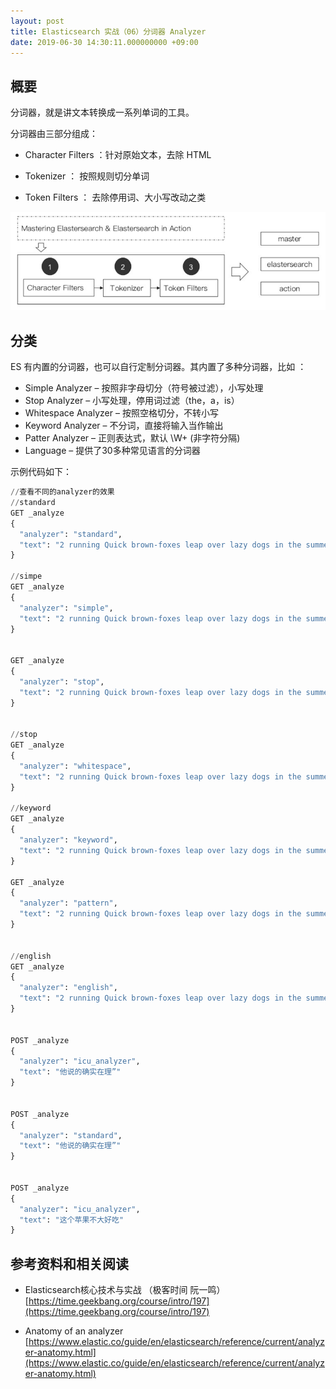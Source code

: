 ```yaml
---
layout: post
title: Elasticsearch 实战（06）分词器 Analyzer
date: 2019-06-30 14:30:11.000000000 +09:00
---
```


## 概要

分词器，就是讲文本转换成一系列单词的工具。

分词器由三部分组成：

* Character Filters ：针对原始文本，去除 HTML

* Tokenizer ： 按照规则切分单词

* Token Filters ： 去除停用词、大小写改动之类

![](https://github.com/CaoTouChan/ctc_imgs/raw/master/006tNc79ly1g4j6mqzjqzj30l706mdfv.jpg)


## 分类

ES 有内置的分词器，也可以自行定制分词器。其内置了多种分词器，比如 ：

* Simple Analyzer – 按照非字母切分（符号被过滤），小写处理
* Stop Analyzer – 小写处理，停用词过滤（the，a，is）
* Whitespace Analyzer – 按照空格切分，不转小写
* Keyword Analyzer – 不分词，直接将输入当作输出
* Patter Analyzer – 正则表达式，默认 \W+ (非字符分隔)
* Language – 提供了30多种常见语言的分词器

示例代码如下：

```python
//查看不同的analyzer的效果
//standard
GET _analyze
{
  "analyzer": "standard",
  "text": "2 running Quick brown-foxes leap over lazy dogs in the summer evening."
}

//simpe
GET _analyze
{
  "analyzer": "simple",
  "text": "2 running Quick brown-foxes leap over lazy dogs in the summer evening."
}


GET _analyze
{
  "analyzer": "stop",
  "text": "2 running Quick brown-foxes leap over lazy dogs in the summer evening."
}


//stop
GET _analyze
{
  "analyzer": "whitespace",
  "text": "2 running Quick brown-foxes leap over lazy dogs in the summer evening."
}

//keyword
GET _analyze
{
  "analyzer": "keyword",
  "text": "2 running Quick brown-foxes leap over lazy dogs in the summer evening."
}

GET _analyze
{
  "analyzer": "pattern",
  "text": "2 running Quick brown-foxes leap over lazy dogs in the summer evening."
}


//english
GET _analyze
{
  "analyzer": "english",
  "text": "2 running Quick brown-foxes leap over lazy dogs in the summer evening."
}


POST _analyze
{
  "analyzer": "icu_analyzer",
  "text": "他说的确实在理”"
}


POST _analyze
{
  "analyzer": "standard",
  "text": "他说的确实在理”"
}


POST _analyze
{
  "analyzer": "icu_analyzer",
  "text": "这个苹果不大好吃"
}
```


## 参考资料和相关阅读

* Elasticsearch核心技术与实战 （极客时间 阮一鸣） [https://time.geekbang.org/course/intro/197](https://time.geekbang.org/course/intro/197)

* Anatomy of an analyzer [https://www.elastic.co/guide/en/elasticsearch/reference/current/analyzer-anatomy.html](https://www.elastic.co/guide/en/elasticsearch/reference/current/analyzer-anatomy.html)

